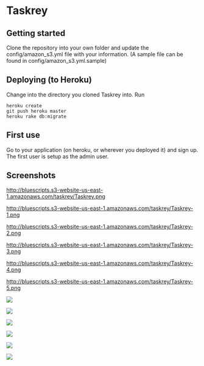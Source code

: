 # Taskrey 
## Getting started
Clone the repository into your own folder and update the config/amazon_s3.yml file with your information. (A sample file can be found in config/amazon_s3.yml.sample)

## Deploying (to Heroku)
Change into the directory you cloned Taskrey into. Run
  
    heroku create
    git push heroku master
    heroku rake db:migrate

## First use
Go to your application (on heroku, or wherever you deployed it) and sign up. The first user is setup as the admin user.

## Screenshots
http://bluescripts.s3-website-us-east-1.amazonaws.com/taskrey/Taskrey.png

http://bluescripts.s3-website-us-east-1.amazonaws.com/taskrey/Taskrey-1.png

http://bluescripts.s3-website-us-east-1.amazonaws.com/taskrey/Taskrey-2.png

http://bluescripts.s3-website-us-east-1.amazonaws.com/taskrey/Taskrey-3.png

http://bluescripts.s3-website-us-east-1.amazonaws.com/taskrey/Taskrey-4.png

http://bluescripts.s3-website-us-east-1.amazonaws.com/taskrey/Taskrey-5.png

![](http://bluescripts.s3-website-us-east-1.amazonaws.com/taskrey/Taskrey.png)

![](http://bluescripts.s3-website-us-east-1.amazonaws.com/taskrey/Taskrey-1.png)

![](http://bluescripts.s3-website-us-east-1.amazonaws.com/taskrey/Taskrey-2.png)

![](http://bluescripts.s3-website-us-east-1.amazonaws.com/taskrey/Taskrey-3.png)

![](http://bluescripts.s3-website-us-east-1.amazonaws.com/taskrey/Taskrey-4.png)

![](http://bluescripts.s3-website-us-east-1.amazonaws.com/taskrey/Taskrey-5.png)

